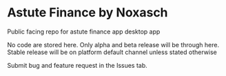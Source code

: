 # Astute Finance by Noxasch

Public facing repo for astute finance app desktop app

No code are stored here. Only alpha and beta release will be through here.
Stable release will be on platform default channel unless stated otherwise

Submit bug and feature request in the Issues tab.
